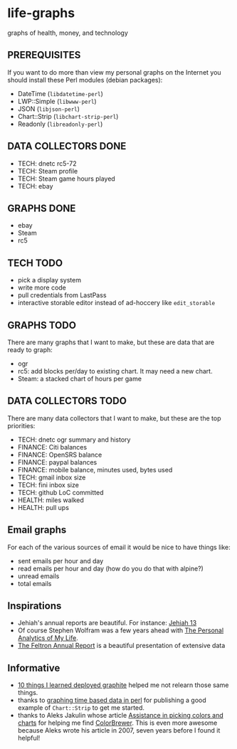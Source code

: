life-graphs
===========

graphs of health, money, and technology

PREREQUISITES
-------------

If you want to do more than view my personal graphs on the Internet you should install these Perl modules (debian packages):

* DateTime (`libdatetime-perl`)
* LWP::Simple (`libwww-perl`)
* JSON (`libjson-perl`)
* Chart::Strip (`libchart-strip-perl`)
* Readonly (`libreadonly-perl`)

DATA COLLECTORS DONE
--------------------

* TECH: dnetc rc5-72
* TECH: Steam profile
* TECH: Steam game hours played
* TECH: ebay

GRAPHS DONE
-----------

* ebay
* Steam
* rc5

TECH TODO
---------

* pick a display system
* write more code
* pull credentials from LastPass
* interactive storable editor instead of ad-hoccery like `edit_storable`

GRAPHS TODO
-----------

There are many graphs that I want to make, but these are data that are ready to graph:

* ogr
* rc5: add blocks per/day to existing chart.  It may need a new chart.
* Steam: a stacked chart of hours per game

DATA COLLECTORS TODO
--------------------

There are many data collectors that I want to make, but these are the top priorities:

* TECH: dnetc ogr summary and history
* FINANCE: Citi balances
* FINANCE: OpenSRS balance
* FINANCE: paypal balances
* FINANCE: mobile balance, minutes used, bytes used
* TECH: gmail inbox size
* TECH: fini inbox size
* TECH: github LoC committed
* HEALTH: miles walked
* HEALTH: pull ups

Email graphs
------------

For each of the various sources of email it would be nice to have things like:

* sent emails per hour and day
* read emails per hour and day (how do you do that with alpine?)
* unread emails
* total emails

Inspirations
------------

* Jehiah's annual reports are beautiful.  For instance: [Jehiah 13](http://jehiah.cz/one-three/)
* Of course Stephen Wolfram was a few years ahead with [The Personal Analytics of My Life](http://blog.stephenwolfram.com/2012/03/the-personal-analytics-of-my-life/).
* [The Feltron Annual Report](http://feltron.com/ar12_01.html) is a beautiful presentation of extensive data

Informative
-----------

* [10 things I learned deployed graphite](http://kevinmccarthy.org/blog/2013/07/18/10-things-i-learned-deploying-graphite/) helped me not relearn those same things.
* thanks to [graphing time based data in perl](http://www.preshweb.co.uk/2011/11/graphing-time-based-data-in-perl/) for publishing a good example of `Chart::Strip` to get me started.
* thanks to Aleks Jakulin whose article [Assistance in picking colors and charts](http://andrewgelman.com/2007/11/22/assistance_in_p/) for helping me find [ColorBrewer](http://www.personal.psu.edu/cab38/ColorBrewer/ColorBrewer.html).  This is even more awesome because Aleks wrote his article in 2007, seven years before I found it helpful!
